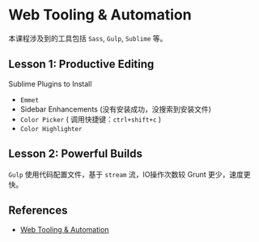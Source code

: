 # Web Tooling & Automation

本课程涉及到的工具包括 `Sass`, `Gulp`, `Sublime` 等。

## Lesson 1: Productive Editing

Sublime Plugins to Install

* `Emmet`
* Sidebar Enhancements (没有安装成功，没搜索到安装文件)
* `Color Picker` ( 调用快捷键：`ctrl+shift+c` )
* `Color Highlighter`

## Lesson 2: Powerful Builds

`Gulp` 使用代码配置文件，基于 `stream` 流，IO操作次数较 Grunt 更少，速度更快。

## References
* [Web Tooling & Automation](https://www.udacity.com/course/viewer#!/c-ud892/l-5331771247/m-5327290827)
